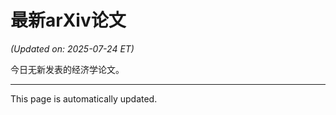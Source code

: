# 最新arXiv论文

<!-- ARXIV_PAPERS_START -->
*(Updated on: 2025-07-24 ET)*

今日无新发表的经济学论文。
<!-- ARXIV_PAPERS_END -->

---
This page is automatically updated.
